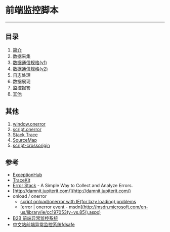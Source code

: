 
# 前端监控脚本

----

## 目录

1. [简介](intro.md)
1. 数据采集
1. [数据通信规格(v1)](data-specification-v1.md)
1. [数据通信规格(v2)](data-specification-v2.md)
2. 日志处理
3. 数据展现
4. 监控报警
4. [其他](others.md)

## 其他

1. [window.onerror](window-onerror.md)
1. [script.onerror](script-onerror.md)
1. [Stack Trace](stack-trace.md)
1. [SourceMap](sourcemap.md)
1. [script-crossorigin](script-crossorigin.md)


## 参考

* [ExceptionHub](http://www.exceptionhub.com/)
* [TraceKit](https://github.com/csnover/TraceKit)
* [Error Stack](http://www.errorstack.com/) - A Simple Way to Collect and Analyze Errors.
* [http://damnit.jupiterit.com/](http://damnit.jupiterit.com/)
* onload / onerror
    * [script onload/onerror with IE(for lazy loading) problems](http://stackoverflow.com/questions/3483919/script-onload-onerror-with-iefor-lazy-loading-problems)
    * [error | onerror event - msdn](http://msdn.microsoft.com/en-us/library/ie/cc197053(v=vs.85\).aspx)
* [B2B 前端异常监控系统](http://wd.alibaba-inc.com/monitor/)
* [中文站前端异常监控系统fdsafe](http://wd.alibaba-inc.com/doc/page/tools/monitor)
